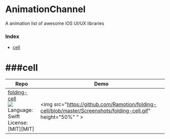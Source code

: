 # AnimationChannel
A animation list of awesome iOS UI/UX libraries

### Index
* [cell](#cell)

###cell
==========================
Repo | Demo
--- | ---
[folding-cell](https://github.com/Ramotion/folding-cell) <br> [![](http://gh-btns.cjwirth.com/stars/Ramotion/folding-cell)](https://github.com/Ramotion/folding-cell/stargazers) <br> Language: Swift <br> License: [MIT][MIT] | <img src="https://github.com/Ramotion/folding-cell/blob/master/Screenshots/folding-cell.gif" height="50%" " >
